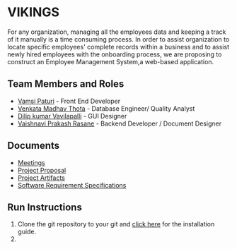 # VIKINGS
For any organization, managing all the employees data and keeping a track of it manually is a time consuming process. In order to assist organization to locate specific employees' complete records within a business and to assist newly hired employees with the onboarding process, we are proposing to construct an Employee Management System,a web-based application. 

## Team Members and Roles

* [Vamsi Paturi](https://github.com/vamsi-paturi/CIS641-HW2-paturi) - Front End Developer
* [Venkata Madhav Thota](https://github.com/thotave/CIS641-HW2-THOTA) - Database Engineer/ Quality Analyst
* [Dilip kumar Vavilapalli](https://github.com/DilipVavilapalli/CIS641-HW2-vavilapalli) - GUI Designer
* [Vaishnavi Prakash Rasane](https://github.com/VaishnaviRasane/CIS641-HW2-Rasane) - Backend Developer / Document Designer

## Documents
* [Meetings](https://github.com/thotave/GVSU-CIS641-Vikings/tree/master/meetings)
* [Project Proposal](https://github.com/thotave/GVSU-CIS641-Vikings/blob/master/docs/proposal-template.md)
* [Project Artifacts](https://github.com/thotave/GVSU-CIS641-Vikings/tree/master/artifacts)
* [Software Requirement Specifications](https://github.com/thotave/GVSU-CIS641-Vikings/blob/master/docs/software_requirements_specification_final.md)

## Run Instructions
1. Clone the git repository to your git and [ click here](https://github.com/thotave/GVSU-CIS641-Vikings/tree/master/tests) for the installation guide.
2. 
